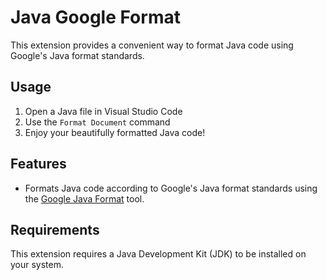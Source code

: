 # Java Google Format

This extension provides a convenient way to format Java code using Google's Java format standards.

## Usage

1. Open a Java file in Visual Studio Code
2. Use the `Format Document` command
3. Enjoy your beautifully formatted Java code!

## Features

- Formats Java code according to Google's Java format standards using the [Google Java Format](https://github.com/google/google-java-format/tree/master) tool.

## Requirements

This extension requires a Java Development Kit (JDK) to be installed on your system.

